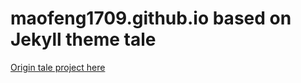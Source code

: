 # maofeng1709.github.io based on Jekyll theme tale

[Origin tale project here](https://github.com/chesterhow/tale)
